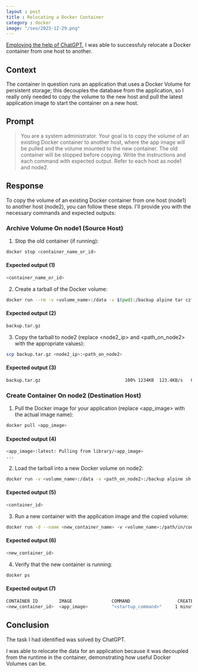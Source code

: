 ```yaml
---
layout : post
title : Relocating a Docker Container
category : docker
image: "/seo/2023-12-29.png"
---
```


[Employing the help of ChatGPT](https://chat.openai.com/share/c944806a-de80-4384-908b-a4317108b638), I was able to successfuly relocate a Docker container from one host to another. 

## Context

The container in question runs an application that uses a Docker Volume for persistent storage; this decouples the database from the application, so I really only needed to copy the volume to the new host and pull the latest application image to start the container on a new host.

## Prompt

> You are a system administrator. Your goal is to copy the volume of an existing Docker container to another host, where the app image will be pulled and the volume mounted to the new container. The old container will be stopped before copying. Write the instructions and each command with expected output. Refer to each host as node1 and node2.

## Response

To copy the volume of an existing Docker container from one host (node1) to another host (node2), you can follow these steps. I'll provide you with the necessary commands and expected outputs:

### Archive Volume On node1 (Source Host)

1. Stop the old container (if running):

```bash
docker stop <container_name_or_id>
```

#### Expected output (1)

```bash
<container_name_or_id>
```

2. Create a tarball of the Docker volume:

```bash
docker run --rm -v <volume_name>:/data -v $(pwd):/backup alpine tar czf /backup/backup.tar.gz -C /data .
```

#### Expected output (2)

```bash
backup.tar.gz
```

3. Copy the tarball to node2 (replace <node2_ip> and <path_on_node2> with the appropriate values):

```bash
scp backup.tar.gz <node2_ip>:<path_on_node2>
```

#### Expected output (3)

```bash
backup.tar.gz                                100% 1234KB  123.4KB/s   00:10
```

### Create Container On node2 (Destination Host)

1. Pull the Docker image for your application (replace <app_image> with the actual image name):

```bash
docker pull <app_image>
```

#### Expected output (4)

```bash
<app_image>:latest: Pulling from library/<app_image>
...
```

2. Load the tarball into a new Docker volume on node2:

```bash
docker run -v <volume_name>:/data -v <path_on_node2>:/backup alpine sh -c "tar xzf /backup/backup.tar.gz -C /data"
```



#### Expected output (5)

```bash
<container_id>
```

3. Run a new container with the application image and the copied volume:

```bash
docker run -d --name <new_container_name> -v <volume_name>:/path/in/container <app_image>
```

#### Expected output (6)

```bash
<new_container_id>
```

4. Verify that the new container is running:

```bash
docker ps
```

#### Expected output (7)

```bash
CONTAINER ID        IMAGE               COMMAND                  CREATED             STATUS              PORTS               NAMES
<new_container_id>  <app_image>         "<startup_command>"     1 minute ago        Up 1 minute                             <new_container_name>
```

## Conclusion

The task I had identified was solved by ChatGPT.

I was able to relocate the data for an application because it was decoupled from the runtime in the container, demonstrating how useful Docker Volumes can be.
